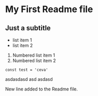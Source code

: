 # My First Readme file
## Just a subtitle

- list item 1
- list item 2

1. Numbered list item 1
2. Numbered list item 2

`
    const test = 'ceva'
`

asdasdasd asd asdasd

New line added to the Readme file.

